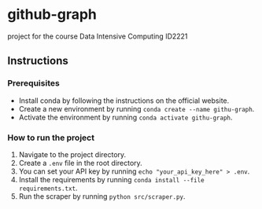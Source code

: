 # github-graph
project for the course Data Intensive Computing ID2221

## Instructions

### Prerequisites
- Install conda by following the instructions on the official website.
- Create a new environment by running `conda create --name githu-graph`.
- Activate the environment by running `conda activate githu-graph`.

### How to run the project
1. Navigate to the project directory.
2. Create a `.env` file in the root directory.
3. You can set your API key by running `echo "your_api_key_here" > .env`.
4. Install the requirements by running `conda install --file requirements.txt`.
5. Run the scraper by running `python src/scraper.py`.
